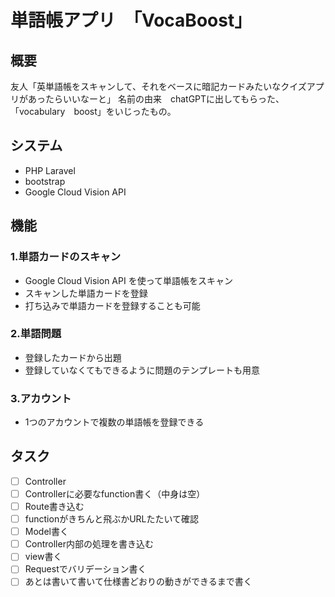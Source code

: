 # 単語帳アプリ　「VocaBoost」

## 概要
友人「英単語帳をスキャンして、それをベースに暗記カードみたいなクイズアプリがあったらいいなーと」
名前の由来　chatGPTに出してもらった、「vocabulary　boost」をいじったもの。

## システム
- PHP Laravel
- bootstrap
- Google Cloud Vision API

## 機能
### 1.単語カードのスキャン
- Google Cloud Vision API を使って単語帳をスキャン
- スキャンした単語カードを登録
- 打ち込みで単語カードを登録することも可能
### 2.単語問題
- 登録したカードから出題
- 登録していなくてもできるように問題のテンプレートも用意
### 3.アカウント
- 1つのアカウントで複数の単語帳を登録できる

## タスク
- [ ] Controller
- [ ] Controllerに必要なfunction書く（中身は空）
- [ ] Route書き込む
- [ ] functionがきちんと飛ぶかURLたたいて確認
- [ ] Model書く
- [ ] Controller内部の処理を書き込む
- [ ] view書く
- [ ] Requestでバリデーション書く
- [ ] あとは書いて書いて仕様書どおりの動きができるまで書く
